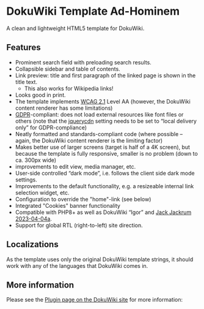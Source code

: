 # DokuWiki Template Ad-Hominem

A clean and lightweight HTML5 template for DokuWiki.

## Features


  * Prominent search field with preloading search results.
  * Collapsible sidebar and table of contents.
  * Link preview: title and first paragraph of the linked page is shown in the title text.
    * This also works for Wikipedia links!
  * Looks good in print.
  * The template implements [WCAG 2.1](https://www.w3.org/TR/WCAG21/) Level AA (however, the DokuWiki content renderer has some limitations)
  * [GDPR](https://en.wikipedia.org/wiki/General_Data_Protection_Regulation)-compliant: does not load external resources like font files or others (note that the [jquerycdn](https://www.dokuwiki.org/config:jquerycdn) setting needs to be set to “local delivery only” for GDPR-compliance)
  * Neatly formatted and standards-compliant code (where possible – again, the DokuWiki content renderer is the limiting factor)
  * Makes better use of larger screens (target is half of a 4K screen), but because the template is fully responsive, smaller is no problem (down to ca. 300px wide)
  * improvements to edit view, media manager, etc.
  * User-side controlled “dark mode”, i.e. follows the client side dark mode settings.
  * Improvements to the default functionality, e.g. a resizeable internal link selection widget, etc.
  * Configuration to override the "home"-link (see below)
  * Integrated "Cookies" banner functionality
  * Compatible with PHP8+ as well as DokuWiki “Igor” and [Jack Jackrum 2023-04-04a](https://www.dokuwiki.org/changes).
  * Support for global RTL (right-to-left) site direction.


## Localizations

As the template uses only the original DokuWiki template strings, it should work with any of the languages that DokuWiki comes in.
  
## More information

Please see the [Plugin page on the DokuWiki site](https://www.dokuwiki.org/template:ad-hominem) for more information: 
